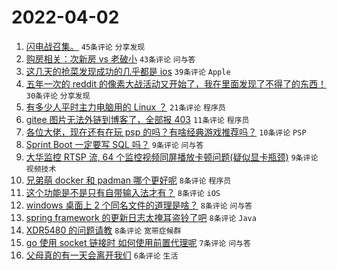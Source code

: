 # 2022-04-02

1. [闪电战召集。](https://www.v2ex.com/t/844466) `45条评论` `分享发现`
1. [购房相关：次新房 vs 老破小](https://www.v2ex.com/t/844452) `43条评论` `问与答`
1. [这几天的抢菜发现成功的几乎都是 ios](https://www.v2ex.com/t/844457) `39条评论` `Apple`
1. [五年一次的 reddit 的像素大战活动又开始了，我在里面发现了不得了的东西！](https://www.v2ex.com/t/844468) `30条评论` `分享发现`
1. [有多少人平时主力电脑用的 Linux ？](https://www.v2ex.com/t/844493) `21条评论` `程序员`
1. [gitee 图片无法外链到博客了，全部报 403](https://www.v2ex.com/t/844471) `11条评论` `程序员`
1. [各位大佬，现在还有在玩 psp 的吗？有啥经典游戏推荐吗？](https://www.v2ex.com/t/844473) `10条评论` `PSP`
1. [Sprint Boot 一定要写 SQL 吗？](https://www.v2ex.com/t/844480) `9条评论` `问与答`
1. [大华监控 RTSP 流, 64 个监控视频同屏播放卡顿问题(疑似显卡瓶颈)](https://www.v2ex.com/t/844462) `9条评论` `视频技术`
1. [兄弟萌 docker 和 padman 哪个更好呢](https://www.v2ex.com/t/844479) `8条评论` `程序员`
1. [这个功能是不是只有自带输入法才有？](https://www.v2ex.com/t/844475) `8条评论` `iOS`
1. [windows 桌面上 2 个同名文件的道理是啥？](https://www.v2ex.com/t/844453) `8条评论` `问与答`
1. [spring framework 的更新日志太掩耳盗铃了吧](https://www.v2ex.com/t/844445) `8条评论` `Java`
1. [XDR5480 的问题请教](https://www.v2ex.com/t/844444) `8条评论` `宽带症候群`
1. [go 使用 socket 链接时 如何使用前置代理呢](https://www.v2ex.com/t/844450) `7条评论` `问与答`
1. [父母真的有一天会离开我们](https://www.v2ex.com/t/844492) `6条评论` `生活`

